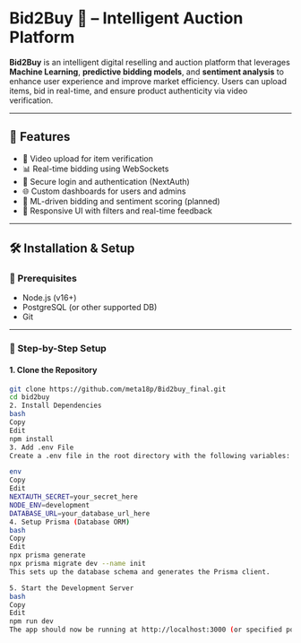 # Bid2Buy 🛒 – Intelligent Auction Platform

**Bid2Buy** is an intelligent digital reselling and auction platform that leverages **Machine Learning**, **predictive bidding models**, and **sentiment analysis** to enhance user experience and improve market efficiency. Users can upload items, bid in real-time, and ensure product authenticity via video verification.

---

## 🚀 Features

- 🎥 Video upload for item verification
- 📊 Real-time bidding using WebSockets
- 🔐 Secure login and authentication (NextAuth)
- 🌐 Custom dashboards for users and admins
- 🧠 ML-driven bidding and sentiment scoring (planned)
- 📱 Responsive UI with filters and real-time feedback

---

## 🛠️ Installation & Setup

### 🧩 Prerequisites

- Node.js (v16+)
- PostgreSQL (or other supported DB)
- Git

---

### 🧱 Step-by-Step Setup

#### 1. Clone the Repository

```bash
git clone https://github.com/meta18p/Bid2buy_final.git
cd bid2buy
2. Install Dependencies
bash
Copy
Edit
npm install
3. Add .env File
Create a .env file in the root directory with the following variables:

env
Copy
Edit
NEXTAUTH_SECRET=your_secret_here
NODE_ENV=development
DATABASE_URL=your_database_url_here
4. Setup Prisma (Database ORM)
bash
Copy
Edit
npx prisma generate
npx prisma migrate dev --name init
This sets up the database schema and generates the Prisma client.

5. Start the Development Server
bash
Copy
Edit
npm run dev
The app should now be running at http://localhost:3000 (or specified port).

